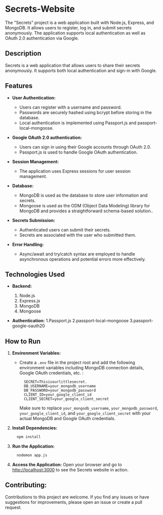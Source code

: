 # Secrets-Website
The "Secrets" project is a web application built with Node.js, Express, and MongoDB. It allows users to register, log in, and submit secrets anonymously. The application supports local authentication as well as OAuth 2.0 authentication via Google.

## Description

Secrets is a web application that allows users to share their secrets anonymously. It supports both local authentication and sign-in with Google.

## Features

- **User Authentication:**
  - Users can register with a username and password.
  - Passwords are securely hashed using bcrypt before storing in the database.
  - Local authentication is implemented using Passport.js and passport-local-mongoose.
 
 
- **Google OAuth 2.0 authentication:**
  - Users can sign in using their Google accounts through OAuth 2.0.
  - Passport.js is used to handle Google OAuth authentication.

- **Session Management:**
  - The application uses Express sessions for user session management.

- **Database:**
  - MongoDB is used as the database to store user information and secrets.
  - Mongoose is used as the ODM (Object Data Modeling) library for MongoDB and provides a straightforward schema-based solution..

- **Secrets Submission:**
  - Authenticated users can submit their secrets.
  - Secrets are associated with the user who submitted them.

- **Error Handling:**
  - Async/await and try/catch syntax are employed to handle asynchronous operations and potential errors more effectively.


## Technologies Used

- **Backend:**
   1. Node.js
   2. Express.js
   3. MongoDB
   4. Mongoose
   
- **Authentication:**
   1.Passport.js
   2.passport-local-mongoose
   3.passport-google-oauth20


## How to Run
  
1. **Environment Variables:**
   - Create a `.env` file in the project root and add the following environment variables including MongoDB connection details, Google OAuth credentials, etc. :
     
     ```env
       SECRET=Thisisourlittlesecret.
       DB_USERNAME=your_mongodb_username
       DB_PASSWORD=your_mongodb_password
       CLIENT_ID=your_google_client_id
       CLIENT_SECRET=your_google_client_secret
     ```

     Make sure to replace `your_mongodb_username`, `your_mongodb_password`, `your_google_client_id`, and `your_google_client_secret` with your actual MongoDB and Google OAuth credentials.

2. **Install Dependencies:**
   ```bash
     npm install
   ```

3. **Run the Application:**
   ```bash
     nodemon app.js
   ```

4. **Access the Application:**
   Open your browser and go to [http://localhost:3000](http://localhost:3000) to see the Secrets website in action.


## Contributing:
Contributions to this project are welcome. If you find any issues or have suggestions for improvements, please open an issue or create a pull request.

